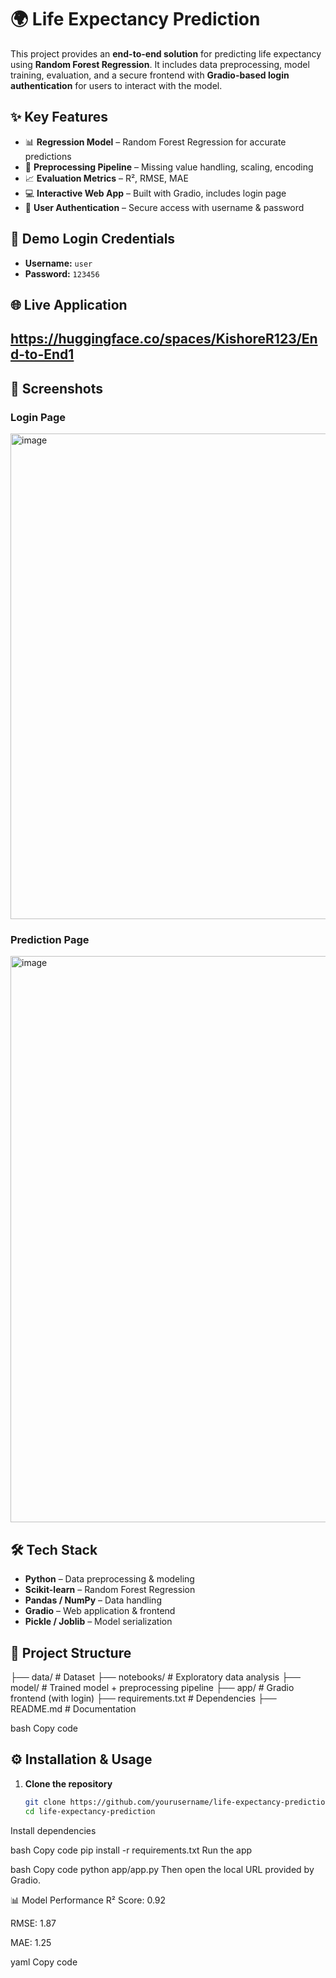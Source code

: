 # 🌍 Life Expectancy Prediction  

This project provides an **end-to-end solution** for predicting life expectancy using **Random Forest Regression**. It includes data preprocessing, model training, evaluation, and a secure frontend with **Gradio-based login authentication** for users to interact with the model.  

## ✨ Key Features  
- 📊 **Regression Model** – Random Forest Regression for accurate predictions  
- 🔄 **Preprocessing Pipeline** – Missing value handling, scaling, encoding  
- 📈 **Evaluation Metrics** – R², RMSE, MAE  
- 💻 **Interactive Web App** – Built with Gradio, includes login page  
- 🔐 **User Authentication** – Secure access with username & password  

## 🔑 Demo Login Credentials  
- **Username:** `user`  
- **Password:** `123456`  

## 🌐 Live Application  


 ## https://huggingface.co/spaces/KishoreR123/End-to-End1



## 📸 Screenshots  
### Login Page  


<img width="1919" height="777" alt="image" src="https://github.com/user-attachments/assets/6aebccab-e56f-4ae8-8c68-e959689f8f0b" />



### Prediction Page 


<img width="1883" height="906" alt="image" src="https://github.com/user-attachments/assets/320d9f06-f8f6-4ccc-9bad-136de7186c62" />


## 🛠️ Tech Stack  
- **Python** – Data preprocessing & modeling  
- **Scikit-learn** – Random Forest Regression  
- **Pandas / NumPy** – Data handling  
- **Gradio** – Web application & frontend  
- **Pickle / Joblib** – Model serialization  

## 📂 Project Structure  
├── data/ # Dataset
├── notebooks/ # Exploratory data analysis
├── model/ # Trained model + preprocessing pipeline
├── app/ # Gradio frontend (with login)
├── requirements.txt # Dependencies
├── README.md # Documentation

bash
Copy code

## ⚙️ Installation & Usage  
1. **Clone the repository**  
   ```bash
   git clone https://github.com/yourusername/life-expectancy-prediction.git
   cd life-expectancy-prediction
Install dependencies

bash
Copy code
pip install -r requirements.txt
Run the app

bash
Copy code
python app/app.py
Then open the local URL provided by Gradio.

📊 Model Performance
R² Score: 0.92

RMSE: 1.87

MAE: 1.25

yaml
Copy code
